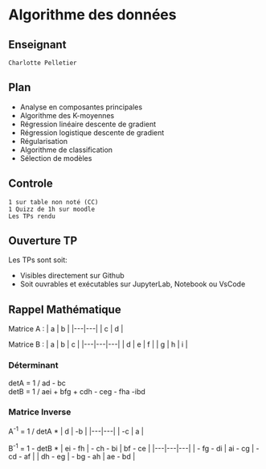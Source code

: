 # Algorithme des données
## Enseignant
    Charlotte Pelletier
## Plan
* Analyse en composantes principales
* Algorithme des K-moyennes
* Régression linéaire descente de gradient
* Régression logistique descente de gradient
* Régularisation
* Algorithme de classification
* Sélection de modèles
## Controle
    1 sur table non noté (CC)
    1 Quizz de 1h sur moodle
    Les TPs rendu
## Ouverture TP
Les TPs sont soit: <br> 
* Visibles directement sur Github
* Soit ouvrables et exécutables sur JupyterLab, Notebook ou VsCode 
## Rappel Mathématique
Matrice A : 
| a | b |
|---|---|
| c | d |

Matrice B : 
| a | b | c |
|---|---|---|
| d | e | f |
| g | h | i |

### Déterminant
detA = 1 / ad - bc <br>
detB = 1 / aei + bfg + cdh - ceg - fha -ibd 
### Matrice Inverse
A<sup>-1</sup> = 1 / detA *
| d | -b |
|---|---|
| -c | a |

B<sup>-1</sup> = 1 - detB * 
| ei - fh | - ch - bi | bf - ce |
|---|---|---|
| - fg - di | ai - cg | - cd - af |
| dh - eg | - bg - ah | ae - bd |